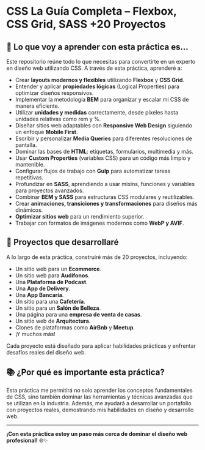 # CSS La Guía Completa – Flexbox, CSS Grid, SASS +20 Proyectos

## 🌟 Lo que voy a aprender con esta práctica es...

Este repositorio reúne todo lo que necesitas para convertirte en un experto en diseño web utilizando CSS. A través de esta práctica, aprenderé a:

- Crear **layouts modernos y flexibles** utilizando **Flexbox** y **CSS Grid**.
- Entender y aplicar **propiedades lógicas** (Logical Properties) para optimizar diseños responsivos.
- Implementar la metodología **BEM** para organizar y escalar mi CSS de manera eficiente.
- Utilizar **unidades y medidas** correctamente, desde píxeles hasta unidades relativas como rem y %.
- Diseñar sitios web adaptables con **Responsive Web Design** siguiendo un enfoque **Mobile First**.
- Escribir y personalizar **Media Queries** para diferentes resoluciones de pantalla.
- Dominar las bases de **HTML**: etiquetas, formularios, multimedia y más.
- Usar **Custom Properties** (variables CSS) para un código más limpio y mantenible.
- Configurar flujos de trabajo con **Gulp** para automatizar tareas repetitivas.
- Profundizar en **SASS**, aprendiendo a usar mixins, funciones y variables para proyectos avanzados.
- Combinar **BEM y SASS** para estructuras CSS modulares y reutilizables.
- Crear **animaciones, transiciones y transformaciones** para diseños más dinámicos.
- **Optimizar sitios web** para un rendimiento superior.
- Trabajar con formatos de imágenes modernos como **WebP y AVIF**.

## 🚀 Proyectos que desarrollaré

A lo largo de esta práctica, construiré más de 20 proyectos, incluyendo:

- Un sitio web para un **Ecommerce**.
- Un sitio web para **Audífonos**.
- Una **Plataforma de Podcast**.
- Una **App de Delivery**.
- Una **App Bancaria**.
- Un sitio para una **Cafetería**.
- Un sitio para un **Salón de Belleza**.
- Una página para una **empresa de venta de casas**.
- Un sitio web de **Arquitectura**.
- Clones de plataformas como **AirBnb** y **Meetup**.
- ¡Y muchos más!

Cada proyecto está diseñado para aplicar habilidades prácticas y enfrentar desafíos reales del diseño web.

## 📚 ¿Por qué es importante esta práctica?

Esta práctica me permitirá no solo aprender los conceptos fundamentales de CSS, sino también dominar las herramientas y técnicas avanzadas que se utilizan en la industria. Además, me ayudará a desarrollar un portafolio con proyectos reales, demostrando mis habilidades en diseño y desarrollo web.

---

**¡Con esta práctica estoy un paso más cerca de dominar el diseño web profesional!** 🌐✨
